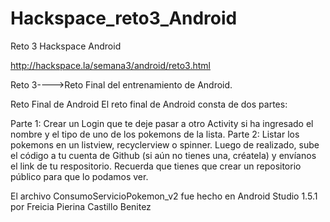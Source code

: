# Hackspace_reto3_Android
Reto 3 Hackspace Android

http://hackspace.la/semana3/android/reto3.html

Reto 3---->Reto Final del entrenamiento de Android.

Reto Final de Android
El reto final de Android consta de dos partes:

Parte 1: Crear un Login que te deje pasar a otro Activity si ha ingresado el nombre y el tipo de uno de los pokemons de la lista.
Parte 2: Listar los pokemons en un listview, recyclerview o spinner.
Luego de realizado, sube el código a tu cuenta de Github (si aún no tienes una, créatela) y envíanos el link de tu respositorio. Recuerda que tienes que crear un repositorio público para que lo podamos ver.

El archivo ConsumoServicioPokemon_v2 fue hecho en Android Studio 1.5.1 por Freicia Pierina Castillo Benitez
